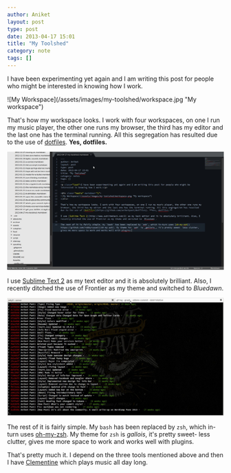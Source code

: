 ```yaml
---
author: Aniket
layout: post
type: post
date: 2013-04-17 15:01
title: "My Toolshed"
category: note
tags: []
---
```

<p class="lead">I have been experimenting yet again and I am writing this post for people who might be interested in knowing how I work.</p>

<div class="media" markdown="1">
![My Workspace](/assets/images/my-toolshed/workspace.jpg "My workspace")
</div>

That's how my workspace looks. I work with four workspaces, on one I run my music player, the other one runs my browser, the third has my editor and the last one has the terminal running. All this segregation has resulted due to the use of [dotfiles](https://github.com/aniketpant/dotfiles). **Yes, dotfiles.**

<div class="media" markdown="1">
<img src="/assets/images/my-toolshed/editor.jpg" title="The editor" alt="The editor" />
</div>

I use [Sublime Text 2](http://www.sublimetext.com/2) as my text editor and it is absolutely brilliant. Also, I recently ditched the use of Frontier as my theme and switched to _Bluedawn_.

<div class="media" markdown="1">
<img src="/assets/images/my-toolshed/terminal.jpg" title="Terminal" alt="Terminal" />
</div>

The rest of it is fairly simple. My `bash` has been replaced by `zsh`, which in-turn uses [oh-my-zsh](https://github.com/robbyrussell/oh-my-zsh). My theme for `zsh` is _gallois_, it's pretty sweet- less clutter, gives me more space to work and works well with plugins.

That's pretty much it. I depend on the three tools mentioned above and then I have [Clementine](http://www.clementine-player.org/) which plays music all day long.
